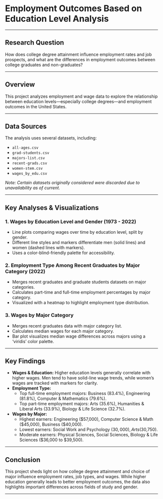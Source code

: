 # Employment Outcomes Based on Education Level Analysis

---

## Research Question  
How does college degree attainment influence employment rates and job prospects, and what are the differences in employment outcomes between college graduates and non-graduates?

---

## Overview  
This project analyzes employment and wage data to explore the relationship between education levels—especially college degrees—and employment outcomes in the United States. 

---

## Data Sources  
The analysis uses several datasets, including:  
- `all-ages.csv`  
- `grad-students.csv`  
- `majors-list.csv`  
- `recent-grads.csv`  
- `women-stem.csv`  
- `wages_by_edu.csv`  

*Note: Certain datasets originally considered were discarded due to unavailability as of current.*

---

## Key Analyses & Visualizations  

### 1. Wages by Education Level and Gender (1973 - 2022)  
- Line plots comparing wages over time by education level, split by gender.  
- Different line styles and markers differentiate men (solid lines) and women (dashed lines with markers).  
- Uses a color-blind-friendly palette for accessibility.

### 2. Employment Type Among Recent Graduates by Major Category (2022)  
- Merges recent graduates and graduate students datasets on major categories.  
- Calculates part-time and full-time employment percentages by major category.  
- Visualized with a heatmap to highlight employment type distribution.

### 3. Wages by Major Category  
- Merges recent graduates data with major category list.  
- Calculates median wages for each major category.  
- Bar plot visualizes median wage differences across majors using a ‘viridis’ color palette.

---

## Key Findings  

- **Wages & Education:** Higher education levels generally correlate with higher wages. Men tend to have solid-line wage trends, while women’s wages are tracked with markers for clarity.  
- **Employment Type:**  
  - Top full-time employment majors: Business (83.4%), Engineering (81.8%), Computer & Mathematics (79.6%).  
  - Top part-time employment majors: Arts (35.6%), Humanities & Liberal Arts (33.9%), Biology & Life Science (32.7%).  
- **Wages by Major:**  
  - Highest earners: Engineering ($57,000), Computer Science & Math ($45,000), Business ($40,000).  
  - Lowest earners: Social Work and Psychology ($30,000), Arts ($30,750).  
  - Moderate earners: Physical Sciences, Social Sciences, Biology & Life Sciences ($36,000 to $39,500).  

---

## Conclusion  
This project sheds light on how college degree attainment and choice of major influence employment rates, job types, and wages. While higher education generally leads to better employment outcomes, the data also highlights important differences across fields of study and gender. 

---

